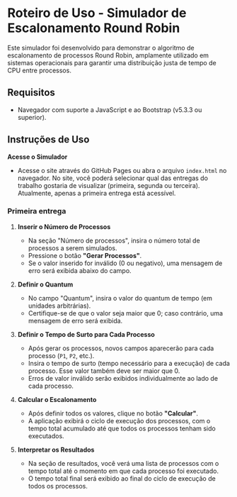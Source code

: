 # Roteiro de Uso - Simulador de Escalonamento Round Robin

Este simulador foi desenvolvido para demonstrar o algoritmo de escalonamento de processos Round Robin, amplamente utilizado em sistemas operacionais para garantir uma distribuição justa de tempo de CPU entre processos.

## Requisitos

- Navegador com suporte a JavaScript e ao Bootstrap (v5.3.3 ou superior).

## Instruções de Uso

**Acesse o Simulador**  
- Acesse o site através do GitHub Pages ou abra o arquivo `index.html` no navegador. No site, você poderá selecionar qual das entregas do trabalho gostaria de visualizar (primeira, segunda ou terceira). Atualmente, apenas a primeira entrega está acessível.

### Primeira entrega

1. **Inserir o Número de Processos**  
   - Na seção "Número de processos", insira o número total de processos a serem simulados.
   - Pressione o botão **"Gerar Processos"**.
   - Se o valor inserido for inválido (0 ou negativo), uma mensagem de erro será exibida abaixo do campo.

2. **Definir o Quantum**  
   - No campo "Quantum", insira o valor do quantum de tempo (em unidades arbitrárias).
   - Certifique-se de que o valor seja maior que 0; caso contrário, uma mensagem de erro será exibida.

3. **Definir o Tempo de Surto para Cada Processo**  
   - Após gerar os processos, novos campos aparecerão para cada processo (`P1`, `P2`, etc.).
   - Insira o tempo de surto (tempo necessário para a execução) de cada processo. Esse valor também deve ser maior que 0. 
   - Erros de valor inválido serão exibidos individualmente ao lado de cada processo.

4. **Calcular o Escalonamento**  
   - Após definir todos os valores, clique no botão **"Calcular"**.
   - A aplicação exibirá o ciclo de execução dos processos, com o tempo total acumulado até que todos os processos tenham sido executados.

5. **Interpretar os Resultados**  
   - Na seção de resultados, você verá uma lista de processos com o tempo total até o momento em que cada processo foi executado.
   - O tempo total final será exibido ao final do ciclo de execução de todos os processos.

